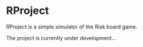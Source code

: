 # RProject
RProject is a simple simulator of the Risk board game. 

The project is currently under development...
